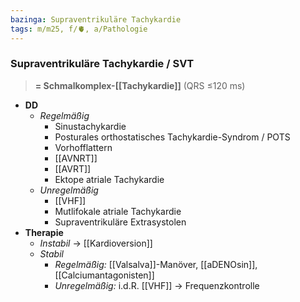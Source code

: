 ```yaml
---
bazinga: Supraventrikuläre Tachykardie
tags: m/m25, f/🫀, a/Pathologie
---
```

### Supraventrikuläre Tachykardie / SVT
> **= Schmalkomplex-[[Tachykardie]]** (QRS ≤120 ms)
- **DD**
	- *Regelmäßig*
		- Sinustachykardie
		- Posturales orthostatisches Tachykardie-Syndrom / POTS
		- Vorhofflattern
		- [[AVNRT]]
		- [[AVRT]]
		- Ektope atriale Tachykardie
	- *Unregelmäßig*
		- [[VHF]]
		- Mutlifokale atriale Tachykardie
		- Supraventrikuläre Extrasystolen
- **Therapie**
	- *Instabil* → [[Kardioversion]]
	- *Stabil*
		- *Regelmäßig:* [[Valsalva]]-Manöver, [[aDENOsin]], [[Calciumantagonisten]]
		- *Unregelmäßig:* i.d.R. [[VHF]] → Frequenzkontrolle